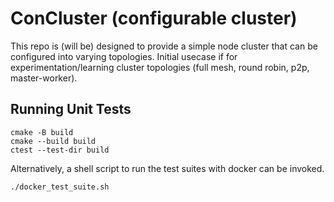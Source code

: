 # ConCluster (configurable cluster)

This repo is (will be) designed to provide a simple node cluster that can be configured into varying topologies.
Initial usecase if for experimentation/learning cluster topologies (full mesh, round robin, p2p, master-worker).

## Running Unit Tests
```
cmake -B build
cmake --build build
ctest --test-dir build
```

Alternatively, a shell script to run the test suites with docker can be invoked.
```
./docker_test_suite.sh
```

